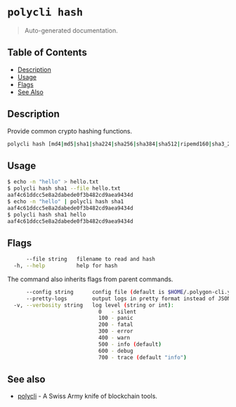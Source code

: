 # `polycli hash`

> Auto-generated documentation.

## Table of Contents

- [Description](#description)
- [Usage](#usage)
- [Flags](#flags)
- [See Also](#see-also)

## Description

Provide common crypto hashing functions.

```bash
polycli hash [md4|md5|sha1|sha224|sha256|sha384|sha512|ripemd160|sha3_224|sha3_256|sha3_384|sha3_512|sha512_224|sha512_256|blake2s_256|blake2b_256|blake2b_384|blake2b_512|keccak256|keccak512|poseidon|poseidongold] [flags]
```

## Usage

```bash
$ echo -n "hello" > hello.txt
$ polycli hash sha1 --file hello.txt
aaf4c61ddcc5e8a2dabede0f3b482cd9aea9434d
$ echo -n "hello" | polycli hash sha1
aaf4c61ddcc5e8a2dabede0f3b482cd9aea9434d
$ polycli hash sha1 hello
aaf4c61ddcc5e8a2dabede0f3b482cd9aea9434d
```

## Flags

```bash
      --file string   filename to read and hash
  -h, --help          help for hash
```

The command also inherits flags from parent commands.

```bash
      --config string      config file (default is $HOME/.polygon-cli.yaml)
      --pretty-logs        output logs in pretty format instead of JSON (default true)
  -v, --verbosity string   log level (string or int):
                             0   - silent
                             100 - panic
                             200 - fatal
                             300 - error
                             400 - warn
                             500 - info (default)
                             600 - debug
                             700 - trace (default "info")
```

## See also

- [polycli](polycli.md) - A Swiss Army knife of blockchain tools.
